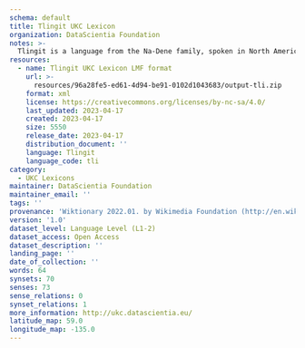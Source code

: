 ```yaml
---
schema: default
title: Tlingit UKC Lexicon
organization: DataScientia Foundation
notes: >-
  Tlingit is a language from the Na-Dene family, spoken in North America. The UKC Lexicon of Tlingit is represented as a lexico-semantic network. It consists of words, word senses, synsets, as well as sense-level and synset-level relationships.
resources:
  - name: Tlingit UKC Lexicon LMF format
    url: >-
      resources/96a28fe5-ed61-4d94-be91-0102d1043683/output-tli.zip
    format: xml
    license: https://creativecommons.org/licenses/by-nc-sa/4.0/
    last_updated: 2023-04-17
    created: 2023-04-17
    size: 5550
    release_date: 2023-04-17
    distribution_document: ''
    language: Tlingit
    language_code: tli
category:
  - UKC Lexicons
maintainer: DataScientia Foundation
maintainer_email: ''
tags: ''
provenance: 'Wiktionary 2022.01. by Wikimedia Foundation (http://en.wiktionary.org); CogNet 2.1 by Khuyagbaatar Batsuren, National University of Mongolia (http://cognet.ukc.disi.unitn.it); KinDiv: Kinship Diversity 1.0 by Temuulen Khishigsuren (http://ukc.disi.unitn.it/index.php/kinship/); Native Languages of the Americas 2021.11. by Laura Redish and Orrin Lewis (http://www.native-languages.org); Princeton WordNet 2.1 by Princeton University (https://wordnet.princeton.edu)'
version: '1.0'
dataset_level: Language Level (L1-2)
dataset_access: Open Access
dataset_description: ''
landing_page: ''
date_of_collection: ''
words: 64
synsets: 70
senses: 73
sense_relations: 0
synset_relations: 1
more_information: http://ukc.datascientia.eu/
latitude_map: 59.0
longitude_map: -135.0
---
```

